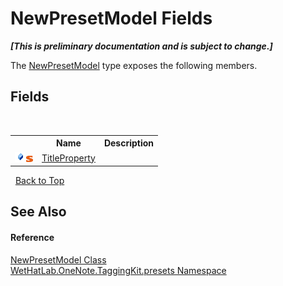 # NewPresetModel Fields
 _**\[This is preliminary documentation and is subject to change.\]**_

The <a href="6001b11b-594d-33da-5696-d6be20abe2cb">NewPresetModel</a> type exposes the following members.


## Fields
&nbsp;<table><tr><th></th><th>Name</th><th>Description</th></tr><tr><td>![Public field](media/pubfield.gif "Public field")![Static member](media/static.gif "Static member")</td><td><a href="f79db46c-3d9f-3f04-d6c8-4e28d562b72d">TitleProperty</a></td><td /></tr></table>&nbsp;
<a href="#newpresetmodel-fields">Back to Top</a>

## See Also


#### Reference
<a href="6001b11b-594d-33da-5696-d6be20abe2cb">NewPresetModel Class</a><br /><a href="ea4587cb-d2a8-edd6-403b-ce9e36b93c30">WetHatLab.OneNote.TaggingKit.presets Namespace</a><br />